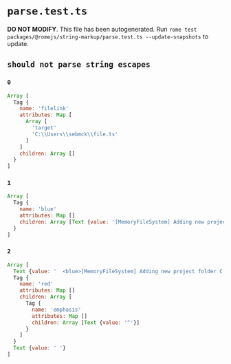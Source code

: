 # `parse.test.ts`

**DO NOT MODIFY**. This file has been autogenerated. Run `rome test packages/@romejs/string-markup/parse.test.ts --update-snapshots` to update.

## `should not parse string escapes`

### `0`

```javascript
Array [
  Tag {
    name: 'filelink'
    attributes: Map [
      Array [
        'target'
        'C:\\Users\\sebmck\\file.ts'
      ]
    ]
    children: Array []
  }
]
```

### `1`

```javascript
Array [
  Tag {
    name: 'blue'
    attributes: Map []
    children: Array [Text {value: '[MemoryFileSystem] Adding new project folder C:\\Users\\sebmck\\rome'}]
  }
]
```

### `2`

```javascript
Array [
  Text {value: '  <blue>[MemoryFileSystem] Adding new project folder C:\\Users\\Sebastian\\rome\\</blue>\n        '}
  Tag {
    name: 'red'
    attributes: Map []
    children: Array [
      Tag {
        name: 'emphasis'
        attributes: Map []
        children: Array [Text {value: '^'}]
      }
    ]
  }
  Text {value: ' '}
]
```
